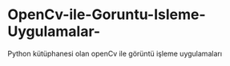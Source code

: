 # OpenCv-ile-Goruntu-Isleme-Uygulamalar-
Python kütüphanesi olan openCv ile görüntü işleme uygulamaları
